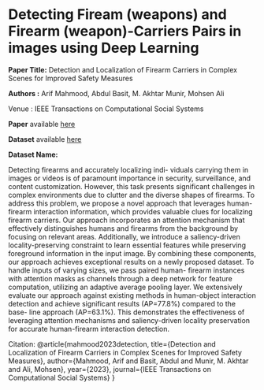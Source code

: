 # Detecting Fiream (weapons) and Firearm (weapon)-Carriers Pairs in images using Deep Learning

**Paper Title:** Detection and Localization of Firearm Carriers in Complex Scenes for Improved Safety Measures

**Authors :** Arif Mahmood, Abdul Basit, M. Akhtar Munir, Mohsen Ali

Venue : IEEE Transactions on Computational Social Systems

**Paper** available [here](https://comingSoon)

**Dataset** available [here](https://drive.google.com/drive/folders/1uDjYjK5-9PGY_wfBPHmr6mLoN38u_IKH?usp=sharing)

**Dataset Name:** 




Detecting firearms and accurately localizing indi-
viduals carrying them in images or videos is of paramount
importance in security, surveillance, and content customization.
However, this task presents significant challenges in complex
environments due to clutter and the diverse shapes of firearms. To
address this problem, we propose a novel approach that leverages
human-firearm interaction information, which provides valuable
clues for localizing firearm carriers. Our approach incorporates
an attention mechanism that effectively distinguishes humans and
firearms from the background by focusing on relevant areas.
Additionally, we introduce a saliency-driven locality-preserving
constraint to learn essential features while preserving foreground
information in the input image. By combining these components,
our approach achieves exceptional results on a newly proposed
dataset. To handle inputs of varying sizes, we pass paired human-
firearm instances with attention masks as channels through a
deep network for feature computation, utilizing an adaptive
average pooling layer. We extensively evaluate our approach
against existing methods in human-object interaction detection
and achieve significant results (AP=77.8%) compared to the base-
line approach (AP=63.1%). This demonstrates the effectiveness
of leveraging attention mechanisms and saliency-driven locality
preservation for accurate human-firearm interaction detection.

Citation: @article{mahmood2023detection,
  title={Detection and Localization of Firearm Carriers in Complex Scenes for Improved Safety Measures},
  author={Mahmood, Arif and Basit, Abdul and Munir, M. Akhtar and Ali, Mohsen},
  year={2023},
  journal={IEEE Transactions on Computational Social Systems}
}


